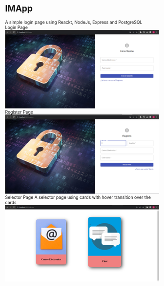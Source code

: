 # IMApp

A simple login page using Reackt, NodeJs, Express and PostgreSQL
<br>
Login Page
<br>
![IMApp_LoginPage](LoginPage.png)
<br>
Register Page
<br>
![IMApp_RegisterPage](RegisterPage.png)
<br>
Selector Page
A selector page using cards with hover transition over the cards
<br>
![IMApp_SelectorPage](ApplicationSelector.png)
